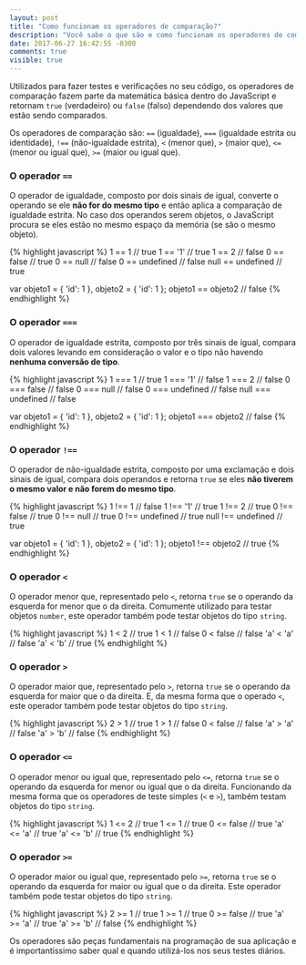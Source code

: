 ```yaml
---
layout: post
title: "Como funcionam os operadores de comparação?"
description: "Você sabe o que são e como funcionam os operadores de comparação no JavaScript?"
date: 2017-06-27 16:42:55 -0300
comments: true
visible: true
---
```


Utilizados para fazer testes e verificações no seu código, os operadores de comparação fazem parte da matemática básica dentro do JavaScript e retornam `true` (verdadeiro) ou `false` (falso) dependendo dos valores que estão sendo comparados.

Os operadores de comparação são: `==` (igualdade), `===` (igualdade estrita ou identidade), `!==` (não-igualdade estrita), `<` (menor que), `>` (maior que), `<=` (menor ou igual que), `>=` (maior ou igual que).

### O operador `==`
O operador de igualdade, composto por dois sinais de igual, converte o operando se ele **não for do mesmo tipo** e então aplica a comparação de igualdade estrita. No caso dos operandos serem objetos, o JavaScript procura se eles estão no mesmo espaço da memória (se são o mesmo objeto).

{% highlight javascript %}
1 == 1 // true
1 == '1' // true
1 == 2 // false
0 == false // true
0 == null // false
0 == undefined // false
null == undefined // true

var objeto1 = { 'id': 1 }, objeto2 = { 'id': 1 };
objeto1 == objeto2 // false
{% endhighlight %}

### O operador `===`
O operador de igualdade estrita, composto por três sinais de igual, compara dois valores levando em consideração o valor e o tipo não havendo **nenhuma conversão de tipo**.

{% highlight javascript %}
1 === 1 // true
1 === '1' // false
1 === 2 // false
0 === false // false
0 === null // false
0 === undefined // false
null === undefined // false

var objeto1 = { 'id': 1 }, objeto2 = { 'id': 1 };
objeto1 === objeto2 // false
{% endhighlight %}

### O operador `!==`
O operador de não-igualdade estrita, composto por uma exclamação e dois sinais de igual, compara dois operandos e retorna `true` se eles **não tiverem o mesmo valor e não forem do mesmo tipo**.

{% highlight javascript %}
1 !== 1 // false
1 !== '1' // true
1 !== 2 // true
0 !== false // true
0 !== null // true
0 !== undefined // true
null !== undefined // true

var objeto1 = { 'id': 1 }, objeto2 = { 'id': 1 };
objeto1 !== objeto2 // true
{% endhighlight %}

### O operador `<`
O operador menor que, representado pelo `<`, retorna `true` se o operando da esquerda for menor que o da direita. Comumente utilizado para testar objetos `number`, este operador também pode testar objetos do tipo `string`.

{% highlight javascript %}
1 < 2 // true
1 < 1 // false
0 < false // false
'a' < 'a' // false 
'a' < 'b' // true 
{% endhighlight %}

### O operador `>`
O operador maior que, representado pelo `>`, retorna `true` se o operando da esquerda for maior que o da direita. E, da mesma forma que o operado `<`, este operador também pode testar objetos do tipo `string`.

{% highlight javascript %}
2 > 1 // true
1 > 1 // false
0 < false // false
'a' > 'a' // false 
'a' > 'b' // false 
{% endhighlight %}

### O operador `<=`
O operador menor ou igual que, representado pelo `<=`, retorna `true` se o operando da esquerda for menor ou igual que o da direita. Funcionando da mesma forma que os operadores de teste simples (`<` e `>`), também testam objetos do tipo `string`.

{% highlight javascript %}
1 <= 2 // true
1 <= 1 // true
0 <= false // true
'a' <= 'a' // true 
'a' <= 'b' // true 
{% endhighlight %}

### O operador `>=`
O operador maior ou igual que, representado pelo `>=`, retorna `true` se o operando da esquerda for maior ou igual que o da direita. Este operador também pode testar objetos do tipo `string`.

{% highlight javascript %}
2 >= 1 // true
1 >= 1 // true
0 >= false // true
'a' >= 'a' // true 
'a' >= 'b' // false
{% endhighlight %}

Os operadores são peças fundamentais na programação de sua aplicação e é importantíssimo saber qual e quando utilizá-los nos seus testes diários.
